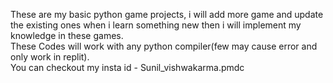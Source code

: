 These are my basic python game projects, i will add more game and update the existing ones when i learn something new then i will implement my knowledge in these games.<br>
These Codes will work with any python compiler(few may cause error and only work in replit).<br>
You can checkout my insta id - Sunil_vishwakarma.pmdc
